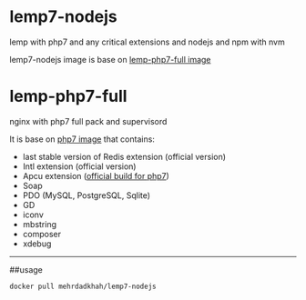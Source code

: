 # lemp7-nodejs

lemp with php7 and any critical extensions and nodejs and npm with nvm

lemp7-nodejs image is base on [lemp-php7-full image](https://github.com/Mehrdad-Dadkhah/lemp-php7-full)

# lemp-php7-full
nginx with php7 full pack and supervisord

It is base on [php7 image](https://hub.docker.com/r/mehrdadkhah/php7) that contains:

 - last stable version of Redis extension (official version)
 - Intl extension (official version)
 - Apcu extension ([official build for php7](https://pecl.php.net/package/APCu))
 - Soap
 - PDO (MySQL, PostgreSQL, Sqlite)
 - GD
 - iconv
 - mbstring
 - composer
 - xdebug
----------
##usage

    docker pull mehrdadkhah/lemp7-nodejs